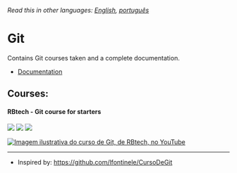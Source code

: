 *Read this in other languages: [English](readme.md), [português](readme.pt.md)*

# Git

Contains Git courses taken and a complete documentation.

* [Documentation](doc/readme.md)

## Courses:

#### RBtech - Git course for starters

[![](https://img.shields.io/static/v1.svg?label=studying&labelColor=gray&message=62%&color=orange)](courses/rbtech/readme.md)
[![](https://img.shields.io/static/v1.svg?label=available&labelColor=gray&message=YouTube&color=dd3333)](https://www.youtube.com/playlist?list=PLInBAd9OZCzzHBJjLFZzRl6DgUmOeG3H0)
![](https://img.shields.io/static/v1.svg?label=idiom&labelColor=gray&message=Portuguese&color=blue)

[![Imagem ilustrativa do curso de Git, de RBtech, no YouTube](https://img.youtube.com/vi/-GhA2JPImgU/mqdefault.jpg)](courses/rbtech/readme.md)

---

* Inspired by: https://github.com/lfontinele/CursoDeGit
